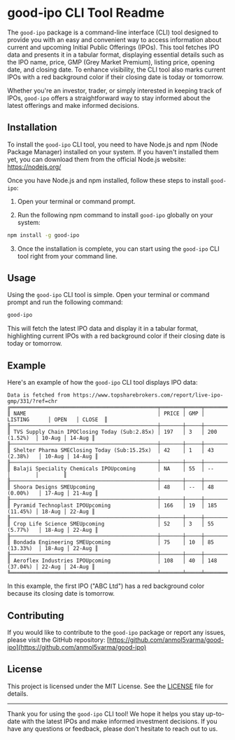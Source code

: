 # good-ipo CLI Tool Readme

The `good-ipo` package is a command-line interface (CLI) tool designed to provide you with an easy and convenient way to access information about current and upcoming Initial Public Offerings (IPOs). This tool fetches IPO data and presents it in a tabular format, displaying essential details such as the IPO name, price, GMP (Grey Market Premium), listing price, opening date, and closing date. To enhance visibility, the CLI tool also marks current IPOs with a red background color if their closing date is today or tomorrow.

Whether you're an investor, trader, or simply interested in keeping track of IPOs, `good-ipo` offers a straightforward way to stay informed about the latest offerings and make informed decisions.

## Installation

To install the `good-ipo` CLI tool, you need to have Node.js and npm (Node Package Manager) installed on your system. If you haven't installed them yet, you can download them from the official Node.js website: https://nodejs.org/

Once you have Node.js and npm installed, follow these steps to install `good-ipo`:

1. Open your terminal or command prompt.

2. Run the following npm command to install `good-ipo` globally on your system:

```bash
npm install -g good-ipo
```

3. Once the installation is complete, you can start using the `good-ipo` CLI tool right from your command line.

## Usage

Using the `good-ipo` CLI tool is simple. Open your terminal or command prompt and run the following command:

```bash
good-ipo
```

This will fetch the latest IPO data and display it in a tabular format, highlighting current IPOs with a red background color if their closing date is today or tomorrow.

## Example

Here's an example of how the `good-ipo` CLI tool displays IPO data:

```
Data is fetched from https://www.topsharebrokers.com/report/live-ipo-gmp/331/?ref=chr
╔═══════════════════════════════════════════════╤═══════╤═════╤══════════════╤════════╤════════╗
║ NAME                                          │ PRICE │ GMP │ LISTING      │ OPEN   │ CLOSE  ║
╟───────────────────────────────────────────────┼───────┼─────┼──────────────┼────────┼────────╢
║ TVS Supply Chain IPOClosing Today (Sub:2.85x) │ 197   │ 3   │ 200 (1.52%)  │ 10-Aug │ 14-Aug ║
╟───────────────────────────────────────────────┼───────┼─────┼──────────────┼────────┼────────╢
║ Shelter Pharma SMEClosing Today (Sub:15.25x)  │ 42    │ 1   │ 43 (2.38%)   │ 10-Aug │ 14-Aug ║
╟───────────────────────────────────────────────┼───────┼─────┼──────────────┼────────┼────────╢
║ Balaji Speciality Chemicals IPOUpcoming       │ NA    │ 55  │ --           │        │        ║
╟───────────────────────────────────────────────┼───────┼─────┼──────────────┼────────┼────────╢
║ Shoora Designs SMEUpcoming                    │ 48    │ --  │ 48 (0.00%)   │ 17-Aug │ 21-Aug ║
╟───────────────────────────────────────────────┼───────┼─────┼──────────────┼────────┼────────╢
║ Pyramid Technoplast IPOUpcoming               │ 166   │ 19  │ 185 (11.45%) │ 18-Aug │ 22-Aug ║
╟───────────────────────────────────────────────┼───────┼─────┼──────────────┼────────┼────────╢
║ Crop Life Science SMEUpcoming                 │ 52    │ 3   │ 55 (5.77%)   │ 18-Aug │ 22-Aug ║
╟───────────────────────────────────────────────┼───────┼─────┼──────────────┼────────┼────────╢
║ Bondada Engineering SMEUpcoming               │ 75    │ 10  │ 85 (13.33%)  │ 18-Aug │ 22-Aug ║
╟───────────────────────────────────────────────┼───────┼─────┼──────────────┼────────┼────────╢
║ Aeroflex Industries IPOUpcoming               │ 108   │ 40  │ 148 (37.04%) │ 22-Aug │ 24-Aug ║
╚═══════════════════════════════════════════════╧═══════╧═════╧══════════════╧════════╧════════╝
```

In this example, the first IPO ("ABC Ltd") has a red background color because its closing date is tomorrow.

## Contributing

If you would like to contribute to the `good-ipo` package or report any issues, please visit the GitHub repository: [https://github.com/anmol5varma/good-ipo](https://github.com/anmol5varma/good-ipo)

## License

This project is licensed under the MIT License. See the [LICENSE](https://github.com/anmol5varma/good-ipo/blob/main/LICENSE) file for details.

---

Thank you for using the `good-ipo` CLI tool! We hope it helps you stay up-to-date with the latest IPOs and make informed investment decisions. If you have any questions or feedback, please don't hesitate to reach out to us.

